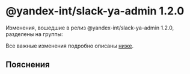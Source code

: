 # @yandex-int/slack-ya-admin 1.2.0

<!-- ЧЕЛОВЕЧЕСКОЕ ВСТУПЛЕНИЕ -->

Изменения, вошедшие в релиз @yandex-int/slack-ya-admin 1.2.0, разделены на группы:

Все важные изменения подробно описаны [ниже](#Пояснения).

## Пояснения

